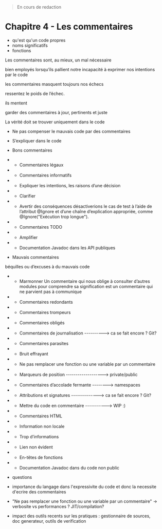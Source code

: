 
> En cours de redaction

# Chapitre 4 - Les commentaires

- qu'est qu'un code propres
- noms significatifs
- fonctions

Les commentaires sont, au mieux, un mal nécessaire
 
bien employés lorsqu’ils pallient notre incapacité à exprimer nos intentions par le code

les commentaires masquent toujours nos échecs
 
ressentez le poids de l’échec. 

ils mentent

garder des commentaires à jour, pertinents et juste

La vérité doit se trouver uniquement dans le code

-  Ne pas compenser le mauvais code par des commentaires 

-  S’expliquer dans le code

-  Bons commentaires
- -  Commentaires légaux
- -  Commentaires informatifs
- -  Expliquer les intentions,  les raisons d’une décision
- -  Clarifier 
- -  Avertir des conséquences
désactiverions le cas de test à l’aide de l’attribut @Ignore et d’une chaîne d’explication appropriée, comme @Ignore("Exécution trop longue"). 
- -  Commentaires TODO 
- -  Amplifier 
- -  Documentation Javadoc dans les API publiques

-  Mauvais commentaires 

béquilles ou d’excuses à du mauvais code

- -  Marmonner 
Un commentaire qui nous oblige à consulter d’autres modules pour comprendre sa signification est un commentaire qui ne parvient pas à communique
- -  Commentaires redondants
- -  Commentaires trompeurs
- -  Commentaires obligés
- -  Commentaires de journalisation ----------> ca se fait encore ? Git?
- -  Commentaires parasites
- -  Bruit effrayant
- -  Ne pas remplacer une fonction ou une variable par un commentaire
- -  Marqueurs de position -------------------> private/public 
- -  Commentaires d’accolade fermante --------> namespaces
- -  Attributions et signatures --------------> ca se fait encore ? Git?
- -  Mettre du code en commentaire -----------> WIP :)
- -  Commentaires HTML
- -  Information non locale
- -  Trop d’informations 
- -  Lien non évident 
- -  En-têtes de fonctions
- -  Documentation Javadoc dans du code non public




-  questions

- importance du langage dans l'expressivite du code et donc la necessite d'ecrire des commentaires

- "Ne pas remplacer une fonction ou une variable par un commentaire" -> verbosite vs performances ? JIT/compilation?

- impact des outils recents sur les pratiques : gestionnaire de sources, doc generateur, outils de verification
